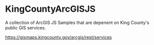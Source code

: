 # KingCountyArcGISJS
A collection of ArcGIS JS Samples that are depenent on King County's public GIS services.

https://gismaps.kingcounty.gov/arcgis/rest/services
